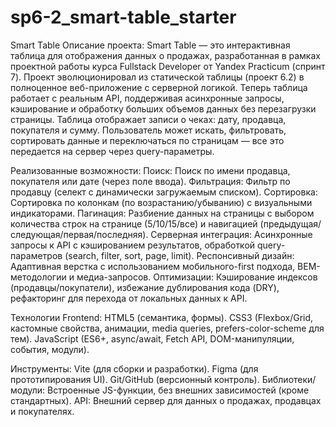 # sp6-2_smart-table_starter
Smart Table
Описание проекта:
Smart Table — это интерактивная таблица для отображения данных о продажах, разработанная в рамках проектной работы курса Fullstack Developer от Yandex Practicum (спринт 7). Проект эволюционировал из статической таблицы (проект 6.2) в полноценное веб-приложение с серверной логикой. Теперь таблица работает с реальным API, поддерживая асинхронные запросы, кэширование и обработку больших объемов данных без перезагрузки страницы.
Таблица отображает записи о чеках: дату, продавца, покупателя и сумму. Пользователь может искать, фильтровать, сортировать данные и переключаться по страницам — все это передается на сервер через query-параметры.

Реализованные возможности:
Поиск: Поиск по имени продавца, покупателя или дате (через поле ввода).
Фильтрация: Фильтр по продавцу (селект с динамически загружаемым списком).
Сортировка: Сортировка по колонкам (по возрастанию/убыванию) с визуальными индикаторами.
Пагинация: Разбиение данных на страницы с выбором количества строк на странице (5/10/15/все) и навигацией (предыдущая/следующая/первая/последняя).
Серверная интеграция: Асинхронные запросы к API с кэшированием результатов, обработкой query-параметров (search, filter, sort, page, limit).
Респонсивный дизайн: Адаптивная верстка с использованием мобильного-first подхода, BEM-методологии и медиа-запросов.
Оптимизации: Кэширование индексов (продавцы/покупатели), избежание дублирования кода (DRY), рефакторинг для перехода от локальных данных к API.

Технологии
Frontend:
HTML5 (семантика, формы).
CSS3 (Flexbox/Grid, кастомные свойства, анимации, media queries, prefers-color-scheme для тем).
JavaScript (ES6+, async/await, Fetch API, DOM-манипуляции, события, модули).

Инструменты:
Vite (для сборки и разработки).
Figma (для прототипирования UI).
Git/GitHub (версионный контроль).
Библиотеки/модули: Встроенные JS-функции, без внешних зависимостей (кроме стандартных).
API: Внешний сервер для данных о продажах, продавцах и покупателях.
